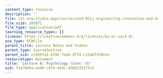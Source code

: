 ```yaml
---
content_type: resource
description: ''
file: /ol-ocw-studio-app/courses/esd-051j-engineering-innovation-and-design-fall-2012/f2a78d5eee40c87be54c430d235273c5_MITESD_051JF12_Lec06.pdf
file_size: 203071
file_type: application/pdf
learning_resource_types: []
license: https://creativecommons.org/licenses/by-nc-sa/4.0/
ocw_type: OCWFile
parent_title: Lecture Notes and Videos
parent_type: CourseSection
parent_uid: ccb69fa2-6392-7ade-d774-c12a6733de1e
resourcetype: Document
title: 'Lecture 6: Psychology (Cont''d)'
uid: f2a78d5e-ee40-c87b-e54c-430d235273c5
---
```

